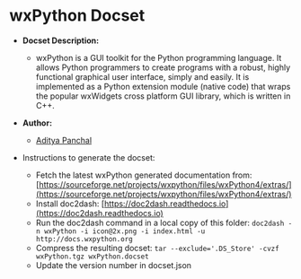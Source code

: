 wxPython Docset
=======================

- __Docset Description:__
    - wxPython is a GUI toolkit for the Python programming language. It allows Python programmers to create programs with a robust, highly functional graphical user interface, simply and easily. It is implemented as a Python extension module (native code) that wraps the popular wxWidgets cross platform GUI library, which is written in C++.

- __Author:__
    - [Aditya Panchal](https://github.com/bastula)

- Instructions to generate the docset:
    - Fetch the latest wxPython generated documentation from: [https://sourceforge.net/projects/wxpython/files/wxPython4/extras/](https://sourceforge.net/projects/wxpython/files/wxPython4/extras/)
    - Install doc2dash: [https://doc2dash.readthedocs.io](https://doc2dash.readthedocs.io) 
    - Run the doc2dash command in a local copy of this folder: `doc2dash -n wxPython -i icon@2x.png -i index.html -u http://docs.wxpython.org`
    - Compress the resulting docset: `tar --exclude='.DS_Store' -cvzf wxPython.tgz wxPython.docset`
    - Update the version number in docset.json
